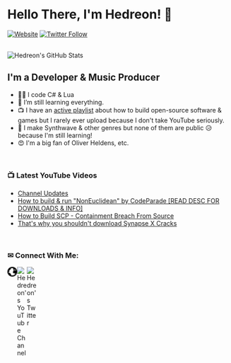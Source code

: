 # Hello There, I'm Hedreon! 👋
[![Website](https://img.shields.io/website?label=Website&style=for-the-badge&url=https%3A%2F%2Fhedreon.github.io/website/)](https://hedreon.github.io/website/)
[![Twitter Follow](https://img.shields.io/twitter/follow/HydroNews_?color=1DA1F2&logo=twitter&style=for-the-badge)](https://twitter.com/intent/follow?original_referer=https%3A%2F%2Fgithub.com%2FHedreon&screen_name=HydroNews_)

<br />

<img src="https://github-stats.hedreon.vercel.app/api?username=Hedreon&show_icons=true&hide_border=true" alt="Hedreon's GitHub Stats" />

<br />

## I'm a Developer & Music Producer
- 👨‍💻 I code C# & Lua
- 🌱 I’m still learning everything.
- 📺 I have an [active playlist][buildingPlaylist] about how to build open-source software & games but I rarely ever upload because I don't take YouTube seriously.
- 🎹 I make Synthwave & other genres but none of them are public 😥 because I'm still learning!
- 😍 I'm a big fan of Oliver Heldens, etc.
<br />

### 📺 Latest YouTube Videos
<!-- YOUTUBE:START -->
- [Channel Updates](https://www.youtube.com/watch?v=SjRJ_EQ80Ro)
- [How to build & run "NonEuclidean" by CodeParade [READ DESC FOR DOWNLOADS & INFO]](https://www.youtube.com/watch?v=NfMBWPmwlrw)
- [How to Build SCP - Containment Breach From Source](https://www.youtube.com/watch?v=MDWds_mHg68)
- [That's why you shouldn't download Synapse X Cracks](https://www.youtube.com/watch?v=m5PXmULSr2U)
<!-- YOUTUBE:END -->

<br />

### ✉ Connect With Me:
[<img align="left" alt="Hedreon's Website" width="22px" src="https://raw.githubusercontent.com/iconic/open-iconic/master/svg/globe.svg" />][website]
[<img align="left" alt="Hedreon's YouTube Channel" width="22px" src="https://cdn.jsdelivr.net/npm/simple-icons@v3/icons/youtube.svg" />][youtube]
[<img align="left" alt="Hedreon's Twitter" width="22px" src="https://cdn.jsdelivr.net/npm/simple-icons@v3/icons/twitter.svg" />][twitter]

[website]: https://hedreon.github.io
[twitter]: https://twitter.com/HydroNews_
[youtube]: https://youtube.com/UCXVJV7t5GQxa-Qygn2UaXhQ
[buildingPlaylist]: https://www.youtube.com/playlist?list=PLDjh49V0y-sWmj8OT4loaWKakAHuY3RZo
[pinewood]: https://www.roblox.com/games/17541193/Pinewood-Computer-Core
